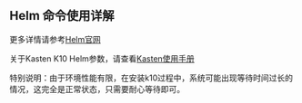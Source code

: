 
<br>

## Helm 命令使用详解

更多详情请参考[Helm官网](https://helm.sh)

关于Kasten K10 Helm参数，请查看[Kasten使用手册](https://docs.kasten.io/latest/install/advanced.html#complete-list-of-k10-helm-options)

特别说明：由于环境性能有限，在安装k10过程中，系统可能出现等待时间过长的情况，这完全是正常状态，只需要耐心等待即可。